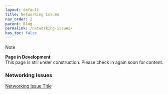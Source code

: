```yaml
---
layout: default
title: Networking Issues
nav_order: 2
parent: Blog
permalink: /networking-issues/
has_toc: false
---
```


> [!NOTE]
> **Page in Development**  
> This page is still under construction.
> Please check in again soon for content.


### Networking Issues

[Networking Issue Title](networking-issue-1.md)


